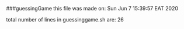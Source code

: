 ###guessingGame
this file was made on: Sun Jun  7 15:39:57 EAT 2020

total number of lines in guessinggame.sh are: 26
